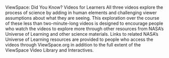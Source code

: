 ViewSpace: Did You Know? Videos for Learners 
 All three videos explore the process of science by adding in human elements and challenging viewer assumptions about what they are seeing. This exploration over the course of these less than two-minute-long videos is designed to encourage people who watch the videos to explore more through other resources from NASA’s Universe of Learning and other science materials. Links to related NASA’s Universe of Learning resources are provided to people who access the videos through ViewSpace.org in addition to the full extent of the ViewSpace Video Library and Interactives.